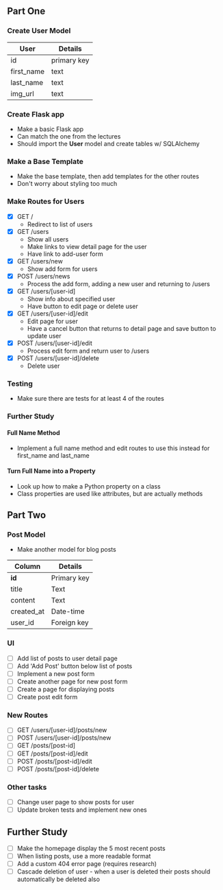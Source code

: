 ## Part One

### Create User Model

| User | Details |
|-|-|
| id | primary key |
| first_name | text |
| last_name | text |
| img_url | text |

### Create Flask app

- Make a basic Flask app
- Can match the one from the lectures
- Should import the **User** model and create tables w/ SQLAlchemy

### Make a Base Template

- Make the base template, then add templates for the other routes
- Don't worry about styling too much

### Make Routes for Users

- [x] GET /
  - Redirect to list of users
- [x] GET /users
  - Show all users
  - Make links to view detail page for the user
  - Have link to add-user form
- [x] GET /users/new
  - Show add form for users
- [x] POST /users/news
  - Process the add form, adding a new user and returning to /users
- [x] GET /users/[user-id]
  - Show info about specified user
  - Have button to edit page or delete user
- [x] GET /users/[user-id]/edit
  - Edit page for user
  - Have a cancel button that returns to detail page and save button to update user
- [x] POST /users/[user-id]/edit
  - Process edit form and return user to /users
- [x] POST /users/[user-id]/delete
  - Delete user

### Testing

- Make sure there are tests for at least 4 of the routes

### Further Study

#### Full Name Method

- Implement a full name method and edit routes to use this instead for first_name and last_name

#### Turn Full Name into a Property

- Look up how to make a Python property on a class
- Class properties are used like attributes, but are actually methods

## Part Two

### Post Model

- Make another model for blog posts

| Column | Details |
|-| - |
|**id**|Primary key|
|title|Text|
|content|Text|
|created_at|Date-time|
|user_id|Foreign key|

### UI

- [ ] Add list of posts to user detail page
- [ ] Add 'Add Post' button below list of posts
- [ ] Implement a new post form
- [ ] Create another page for new post form
- [ ] Create a page for displaying posts
- [ ] Create post edit form

### New Routes

- [ ] GET /users/[user-id]/posts/new
- [ ] POST /users/[user-id]/posts/new
- [ ] GET /posts/[post-id]
- [ ] GET /posts/[post-id]/edit
- [ ] POST /posts/[post-id]/edit
- [ ] POST /posts/[post-id]/delete

### Other tasks

- [ ] Change user page to show posts for user
- [ ] Update broken tests and implement new ones

## Further Study

- [ ] Make the homepage display the 5 most recent posts
- [ ] When listing posts, use a more readable format
- [ ] Add a custom 404 error page (requires research)
- [ ] Cascade deletion of user - when a user is deleted their posts should automatically be deleted also